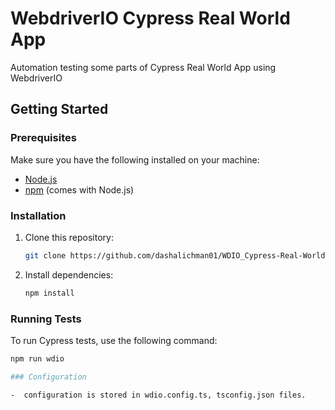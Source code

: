 # WebdriverIO Cypress Real World App

Automation testing some parts of Cypress Real World App using WebdriverIO

## Getting Started

### Prerequisites

Make sure you have the following installed on your machine:

- [Node.js](https://nodejs.org/)
- [npm](https://www.npmjs.com/) (comes with Node.js)

### Installation

1. Clone this repository:

   ```bash
   git clone https://github.com/dashalichman01/WDIO_Cypress-Real-World-App.git

2. Install dependencies:

    ```bash
   npm install

### Running Tests

To run Cypress tests, use the following command:

   ```bash
   npm run wdio

### Configuration

-  configuration is stored in wdio.config.ts, tsconfig.json files.
